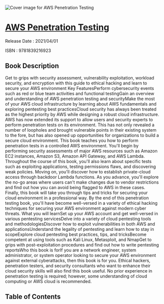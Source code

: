 ![Cover image for AWS Penetration Testing](https://imgdetail.ebookreading.net/cover/cover/202109/EB9781839216923.jpg)

[AWS Penetration Testing](https://ebookreading.net/view/book/AWS+Penetration+Testing-EB9781839216923_1.html "AWS Penetration Testing")
====================================================================================================================

Release Date : 2021/04/01

ISBN : 9781839216923

Book Description
-----------------

Get to grips with security assessment, vulnerability exploitation, workload security, and encryption with this guide to ethical hacking and learn to secure your AWS environment
Key FeaturesPerform cybersecurity events such as red or blue team activities and functional testingGain an overview and understanding of AWS penetration testing and securityMake the most of your AWS cloud infrastructure by learning about AWS fundamentals and exploring pentesting best practicesCloud security has always been treated as the highest priority by AWS while designing a robust cloud infrastructure. AWS has now extended its support to allow users and security experts to perform penetration tests on its environment. This has not only revealed a number of loopholes and brought vulnerable points in their existing system to the fore, but has also opened up opportunities for organizations to build a secure cloud environment. This book teaches you how to perform penetration tests in a controlled AWS environment.
You'll begin by performing security assessments of major AWS resources such as Amazon EC2 instances, Amazon S3, Amazon API Gateway, and AWS Lambda. Throughout the course of this book, you'll also learn about specific tests such as exploiting applications, testing permissions flaws, and discovering weak policies. Moving on, you'll discover how to establish private-cloud access through backdoor Lambda functions. As you advance, you'll explore the no-go areas where users can't make changes due to vendor restrictions and find out how you can avoid being flagged to AWS in these cases. Finally, this book will take you through tips and tricks for securing your cloud environment in a professional way.
By the end of this penetration testing book, you'll have become well-versed in a variety of ethical hacking techniques for securing your AWS environment against modern cyber threats.
What you will learnSet up your AWS account and get well-versed in various pentesting servicesDelve into a variety of cloud pentesting tools and methodologiesDiscover how to exploit vulnerabilities in both AWS and applicationsUnderstand the legality of pentesting and learn how to stay in scopeExplore cloud pentesting best practices, tips, and tricksBecome competent at using tools such as Kali Linux, Metasploit, and NmapGet to grips with post-exploitation procedures and find out how to write pentesting reportsWho this book is forIf you are a network engineer, system administrator, or system operator looking to secure your AWS environment against external cyberattacks, then this book is for you. Ethical hackers, penetration testers, and security consultants who want to enhance their cloud security skills will also find this book useful. No prior experience in penetration testing is required; however, some understanding of cloud computing or AWS cloud is recommended.


Table of Contents
-----------------

